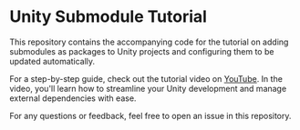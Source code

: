 # Unity Submodule Tutorial
This repository contains the accompanying code for the tutorial on adding submodules as packages to Unity projects and configuring them to be updated automatically.

For a step-by-step guide, check out the tutorial video on [YouTube](https://www.youtube.com/watch?v=yUNTvUgT-ss). In the video, you'll learn how to streamline your Unity development and manage external dependencies with ease.

For any questions or feedback, feel free to open an issue in this repository.
